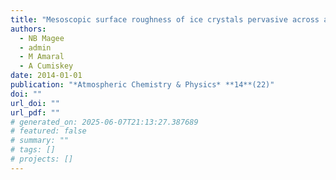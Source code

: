 ```yaml
---
title: "Mesoscopic surface roughness of ice crystals pervasive across a wide range of ice crystal conditions."
authors:
  - NB Magee
  - admin
  - M Amaral
  - A Cumiskey
date: 2014-01-01
publication: "*Atmospheric Chemistry & Physics* **14**(22)"
doi: ""
url_doi: ""
url_pdf: ""
# generated_on: 2025-06-07T21:13:27.387689
# featured: false
# summary: ""
# tags: []
# projects: []
---
```

